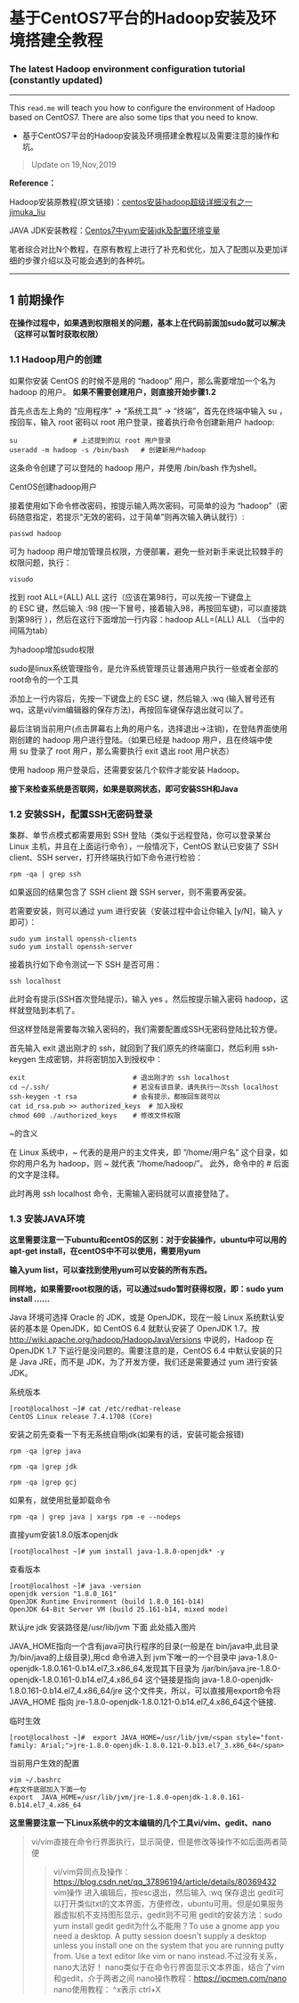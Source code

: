 # 基于CentOS7平台的Hadoop安装及环境搭建全教程
### The latest Hadoop environment configuration tutorial (constantly updated) 
-----
This `read.me` will teach you how to configure the environment of Hadoop based on CentOS7. There are also some tips that you need to know.

- 基于CentOS7平台的Hadoop安装及环境搭建全教程以及需要注意的操作和坑。</font>
>Update on 19,Nov,2019  

**Reference：**

Hadoop安装原教程(原文链接)：[centos安装hadoop超级详细没有之一  jimuka_liu](https://blog.csdn.net/jimuka_liu/article/details/82784313)

JAVA JDK安装教程：[Centos7中yum安装jdk及配置环境变量](https://www.cnblogs.com/52lxl-top/p/9877202.html)

笔者综合对比N个教程，在原有教程上进行了补充和优化，加入了配图以及更加详细的步骤介绍以及可能会遇到的各种坑。

-----
## 1 前期操作

**在操作过程中，如果遇到权限相关的问题，基本上在代码前面加sudo就可以解决（这样可以暂时获取权限）**

### 1.1 Hadoop用户的创建
如果你安装 CentOS 的时候不是用的 “hadoop” 用户，那么需要增加一个名为 hadoop 的用户。
**如果不需要创建用户，则直接开始步骤1.2**

首先点击左上角的 “应用程序” -> “系统工具” -> “终端”，首先在终端中输入 su ，按回车，输入 root 密码以 root 用户登录，接着执行命令创建新用户 hadoop:
```shell
su              # 上述提到的以 root 用户登录
useradd -m hadoop -s /bin/bash   # 创建新用户hadoop
```
这条命令创建了可以登陆的 hadoop 用户，并使用 /bin/bash 作为shell。

CentOS创建hadoop用户

接着使用如下命令修改密码，按提示输入两次密码，可简单的设为 “hadoop”（密码随意指定，若提示“无效的密码，过于简单”则再次输入确认就行）:
```shell
passwd hadoop
```
可为 hadoop 用户增加管理员权限，方便部署，避免一些对新手来说比较棘手的权限问题，执行：
```shell
visudo
```

找到 root ALL=(ALL) ALL 这行（应该在第98行，可以先按一下键盘上的 ESC 键，然后输入 :98 (按一下冒号，接着输入98，再按回车键)，可以直接跳到第98行 ），然后在这行下面增加一行内容：hadoop ALL=(ALL) ALL （当中的间隔为tab）

为hadoop增加sudo权限

sudo是linux系统管理指令，是允许系统管理员让普通用户执行一些或者全部的root命令的一个工具

添加上一行内容后，先按一下键盘上的 ESC 键，然后输入 :wq (输入冒号还有wq，这是vi/vim编辑器的保存方法)，再按回车键保存退出就可以了。

最后注销当前用户(点击屏幕右上角的用户名，选择退出->注销)，在登陆界面使用刚创建的 hadoop 用户进行登陆。（如果已经是 hadoop 用户，且在终端中使用 su 登录了 root 用户，那么需要执行 exit 退出 root 用户状态）

使用 hadoop 用户登录后，还需要安装几个软件才能安装 Hadoop。

**接下来检查系统是否联网，如果是联网状态，即可安装SSH和Java**

### 1.2 安装SSH，配置SSH无密码登录

集群、单节点模式都需要用到 SSH 登陆（类似于远程登陆，你可以登录某台 Linux 主机，并且在上面运行命令），一般情况下，CentOS 默认已安装了 SSH client、SSH server，打开终端执行如下命令进行检验：
```shell
rpm -qa | grep ssh
```
如果返回的结果包含了 SSH client 跟 SSH server，则不需要再安装。

若需要安装，则可以通过 yum 进行安装（安装过程中会让你输入 [y/N]，输入 y 即可）：
```shell
sudo yum install openssh-clients
sudo yum install openssh-server
```
接着执行如下命令测试一下 SSH 是否可用：
```shell
ssh localhost
```
此时会有提示(SSH首次登陆提示)，输入 yes 。然后按提示输入密码 hadoop，这样就登陆到本机了。

但这样登陆是需要每次输入密码的，我们需要配置成SSH无密码登陆比较方便。

首先输入 exit 退出刚才的 ssh，就回到了我们原先的终端窗口，然后利用 ssh-keygen 生成密钥，并将密钥加入到授权中：
```shell
exit                           # 退出刚才的 ssh localhost
cd ~/.ssh/                     # 若没有该目录，请先执行一次ssh localhost
ssh-keygen -t rsa              # 会有提示，都按回车就可以
cat id_rsa.pub >> authorized_keys  # 加入授权
chmod 600 ./authorized_keys    # 修改文件权限
```
~的含义

在 Linux 系统中，~ 代表的是用户的主文件夹，即 “/home/用户名” 这个目录，如你的用户名为 hadoop，则 ~ 就代表 “/home/hadoop/”。 此外，命令中的 # 后面的文字是注释。

此时再用 ssh localhost 命令，无需输入密码就可以直接登陆了。

### 1.3 安装JAVA环境

**这里需要注意一下ubuntu和centOS的区别：对于安装操作，ubuntu中可以用的apt-get install，在centOS中不可以使用，需要用yum**

**输入yum list，可以查找到使用yum可以安装的所有东西。**

**同样地，如果需要root权限的话，可以通过sudo暂时获得权限，即：sudo yum install ……**

Java 环境可选择 Oracle 的 JDK，或是 OpenJDK，现在一般 Linux 系统默认安装的基本是 OpenJDK，如 CentOS 6.4 就默认安装了 OpenJDK 1.7。按 http://wiki.apache.org/hadoop/HadoopJavaVersions 中说的，Hadoop 在 OpenJDK 1.7 下运行是没问题的。需要注意的是，CentOS 6.4 中默认安装的只是 Java JRE，而不是 JDK，为了开发方便，我们还是需要通过 yum 进行安装 JDK。

系统版本
```shell
[root@localhost ~]# cat /etc/redhat-release 
CentOS Linux release 7.4.1708 (Core) 
```
安装之前先查看一下有无系统自带jdk(如果有的话，安装可能会报错)
```shell
rpm -qa |grep java

rpm -qa |grep jdk

rpm -qa |grep gcj
```
如果有，就使用批量卸载命令
```shell
rpm -qa | grep java | xargs rpm -e --nodeps 
```
直接yum安装1.8.0版本openjdk
```shell
[root@localhost ~]# yum install java-1.8.0-openjdk* -y
```
查看版本
```shell
[root@localhost ~]# java -version
openjdk version "1.8.0_161"
OpenJDK Runtime Environment (build 1.8.0_161-b14)
OpenJDK 64-Bit Server VM (build 25.161-b14, mixed mode)
```
默认jre jdk 安装路径是/usr/lib/jvm 下面
此处插入图片

JAVA_HOME指向一个含有java可执行程序的目录(一般是在 bin/java中,此目录为/bin/java的上级目录),用cd 命令进入到 jvm下唯一的一个目录中 java-1.8.0-openjdk-1.8.0.161-0.b14.el7_3.x86_64,发现其下目录为 /jar/bin/java.jre-1.8.0-openjdk-1.8.0.161-0.b14.el7_4.x86_64 这个链接是指向 java-1.8.0-openjdk-1.8.0.161-0.b14.el7_4.x86_64/jre 这个文件夹，所以，可以直接用export命令将 JAVA_HOME 指向
 jre-1.8.0-openjdk-1.8.0.121-0.b14.el7_4.x86_64这个链接.
 
 临时生效
 ```shell
 [root@localhost ~]#  export JAVA_HOME=/usr/lib/jvm/<span style="font-family: Arial;">jre-1.8.0-openjdk-1.8.0.121-0.b13.el7_3.x86_64</span> 
 ```
 当前用户生效的配置
 ```shell
 vim ~/.bashrc
#在文件底部加入下面一句
export  JAVA_HOME=/usr/lib/jvm/jre-1.8.0-openjdk-1.8.0.161-0.b14.el7_4.x86_64
```
**这里需要注意一下Linux系统中的文本编辑的几个工具vi/vim、gedit、nano**
>vi/vim直接在命令行界面执行，显示简便，但是修改等操作不如后面两者简便
>>vi/vim异同点及操作：https://blog.csdn.net/qq_37896194/article/details/80369432
>>vim操作 进入编辑后，按esc退出，然后输入     :wq    保存退出
>>gedit可以打开类似txt的文本界面，方便修改，ubuntu可用。但是如果服务器虚拟机不支持图形显示，gedit则不可用
>>gedit的安装方法：sudo yum install gedit
>>gedit为什么不能用？To use a gnome app you need a desktop. A putty session doesn't supply a desktop unless you install one on the system that you are running putty from. Use a text editor like vim or nano instead.不过没有关系，nano大法好！
>nano类似于在命令行界面显示文本界面，结合了vim和gedit，介于两者之间
>>nano操作教程：https://ipcmen.com/nano
>>nano使用教程： ^x表示 ctrl+X

